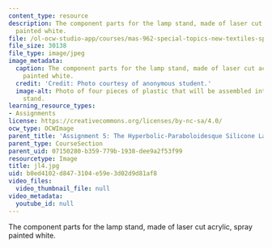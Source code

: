 ```yaml
---
content_type: resource
description: The component parts for the lamp stand, made of laser cut acrylic, spray
  painted white.
file: /ol-ocw-studio-app/courses/mas-962-special-topics-new-textiles-spring-2010/b0ed4102d8473104e59e3d02d9d81af8_jl4.jpg
file_size: 30138
file_type: image/jpeg
image_metadata:
  caption: The component parts for the lamp stand, made of laser cut acrylic, spray
    painted white.
  credit: 'Credit: Photo courtesy of anonymous student.'
  image-alt: Photo of four pieces of plastic that will be assembled into the lamp
    stand.
learning_resource_types:
- Assignments
license: https://creativecommons.org/licenses/by-nc-sa/4.0/
ocw_type: OCWImage
parent_title: 'Assignment 5: The Hyperbolic-Paraboloidesque Silicone Lamp'
parent_type: CourseSection
parent_uid: 07150280-b359-779b-1938-dee9a2f53f99
resourcetype: Image
title: jl4.jpg
uid: b0ed4102-d847-3104-e59e-3d02d9d81af8
video_files:
  video_thumbnail_file: null
video_metadata:
  youtube_id: null
---
```

The component parts for the lamp stand, made of laser cut acrylic, spray painted white.